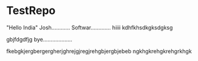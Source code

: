 
# TestRepo

"Hello India"
Josh............
Softwar.............
hiiii
kdhfkhsdkgksdgksg

gbjfdgdfjg
bye................... 

fkebgkjergbergergherjghrejgjregjrehgbjergbjebeb
ngkhgkrehgkrehgrkhgk




